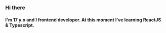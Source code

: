 ### Hi there 
#### I'm 17 y.o and I frontend developer. At this moment I've learning ReactJS & Typescript. 
<!-- Now I am creating a material library for React
https://github.com/CDS-Solutions/UI
 -->
<!--
 Contacts   
    <a href="mailto: danilatezin@gmail.com">
<img  src="https://img.shields.io/badge/Gmail-D14836?style=for-the-badge&logo=gmail&logoColor=white" />
</a>
-->
<!-- 
## For pet projects I use the following technologies -


<img align="center" src="/github-metrics.svg" alt="Metrics" width="1000">
